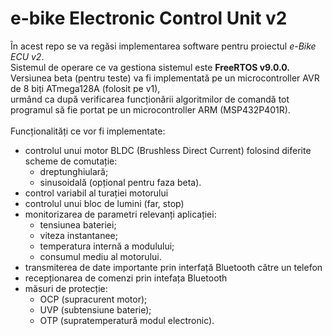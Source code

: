 # e-bike Electronic Control Unit v2
În acest repo se va regăsi implementarea software pentru proiectul *e-Bike ECU v2*.<br>
Sistemul de operare ce va gestiona sistemul este **FreeRTOS v9.0.0.**<br>
Versiunea beta (pentru teste) va fi implementată pe un microcontroller AVR de 8 biți ATmega128A (folosit pe v1),<br>
urmând ca după verificarea funcționării algoritmilor de comandă tot programul să fie portat pe un microcontroller ARM (MSP432P401R).<br><br>
Funcționalități ce vor fi implementate:
* controlul unui motor BLDC (Brushless Direct Current) folosind diferite scheme de comutație:
  * dreptunghiulară;
  * sinusoidală (opțional pentru faza beta).
* control variabil al turației motorului
* controlul unui bloc de lumini (far, stop)
* monitorizarea de parametri relevanți aplicației:
  * tensiunea bateriei;
  * viteza instantanee;
  * temperatura internă a modulului;
  * consumul mediu al motorului.
* transmiterea de date importante prin interfață Bluetooth către un telefon
* recepționarea de comenzi prin intefața Bluetooth
* măsuri de protecție:
  * OCP (supracurent motor);
  * UVP (subtensiune baterie);
  * OTP (supratemperatură modul electronic).